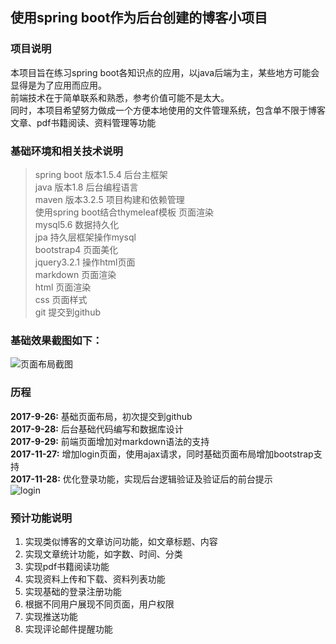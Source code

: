 ## 使用spring boot作为后台创建的博客小项目
### 项目说明
本项目旨在练习spring boot各知识点的应用，以java后端为主，某些地方可能会显得是为了应用而应用。<br/>
前端技术在于简单联系和熟悉，参考价值可能不是太大。<br/>
同时，本项目希望努力做成一个方便本地使用的文件管理系统，包含单不限于博客文章、pdf书籍阅读、资料管理等功能</br>

### 基础环境和相关技术说明
>spring boot 版本1.5.4  后台主框架<br/>
>java 版本1.8  后台编程语言<br/>
>maven 版本3.2.5  项目构建和依赖管理<br/>
>使用spring boot结合thymeleaf模板    页面渲染<br/>
>mysql5.6  数据持久化<br/>
>jpa  持久层框架操作mysql<br/>
>bootstrap4 页面美化<br/>
>jquery3.2.1 操作html页面<br/>
>markdown 页面渲染<br/>
>html 页面渲染<br/>
>css 页面样式<br/>
>git 提交到github<br/>

### 基础效果截图如下：
![页面布局截图](../images/index.png)

### 历程
**2017-9-26:** 基础页面布局，初次提交到github</br>
**2017-9-28:** 后台基础代码编写和数据库设计</br>
**2017-9-29:** 前端页面增加对markdown语法的支持</br>
**2017-11-27:** 增加login页面，使用ajax请求，同时基础页面布局增加bootstrap支持</br>
**2017-11-28:** 优化登录功能，实现后台逻辑验证及验证后的前台提示</br>
![login](../images/login.png)

### 预计功能说明
1. 实现类似博客的文章访问功能，如文章标题、内容
1. 实现文章统计功能，如字数、时间、分类
1. 实现pdf书籍阅读功能
1. 实现资料上传和下载、资料列表功能
1. 实现基础的登录注册功能
1. 根据不同用户展现不同页面，用户权限
1. 实现推送功能
1. 实现评论邮件提醒功能